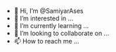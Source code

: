 - 👋 Hi, I’m @SamiyarAses
- 👀 I’m interested in ...
- 🌱 I’m currently learning ...
- 💞️ I’m looking to collaborate on ...
- 📫 How to reach me ...

<!---
SamiyarAses/SamiyarAses is a ✨ special ✨ repository because its `README.md` (this file) appears on your GitHub profile.
You can click the Preview link to take a look at your changes.
--->
